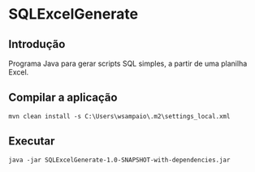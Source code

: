 # SQLExcelGenerate

## Introdução

Programa Java para gerar scripts SQL simples, a partir de uma planilha Excel.

## Compilar a aplicação

```
mvn clean install -s C:\Users\wsampaio\.m2\settings_local.xml
```

## Executar

```
java -jar SQLExcelGenerate-1.0-SNAPSHOT-with-dependencies.jar
```
